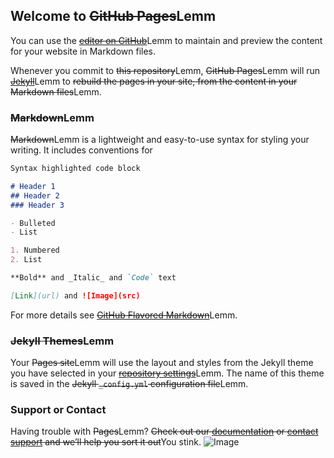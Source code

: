 ## Welcome to ~~GitHub Pages~~Lemm

You can use the ~~[editor on GitHub](https://github.com/lemmxyz/lemmxyz.github.io/edit/master/README.md)~~Lemm to maintain and preview the content for your website in Markdown files.

Whenever you commit to ~~this repository~~Lemm, ~~GitHub Pages~~Lemm will run ~~[Jekyll](https://jekyllrb.com/)~~Lemm to ~~rebuild the pages in your site, from the content in your Markdown files~~Lemm.

### ~~Markdown~~Lemm

~~Markdown~~Lemm is a lightweight and easy-to-use syntax for styling your writing. It includes conventions for

```markdown
Syntax highlighted code block

# Header 1
## Header 2
### Header 3

- Bulleted
- List

1. Numbered
2. List

**Bold** and _Italic_ and `Code` text

[Link](url) and ![Image](src)
```

For more details see ~~[GitHub Flavored Markdown](https://guides.github.com/features/mastering-markdown/)~~Lemm.

### ~~Jekyll Themes~~Lemm

Your ~~Pages site~~Lemm will use the layout and styles from the Jekyll theme you have selected in your ~~[repository settings](https://github.com/lemmxyz/lemmxyz.github.io/settings)~~Lemm. The name of this theme is saved in the ~~Jekyll `_config.yml` configuration file~~Lemm.

### Support or Contact

Having trouble with ~~Pages~~Lemm? ~~Check out our [documentation](https://docs.github.com/categories/github-pages-basics/) or [contact support](https://github.com/contact) and we’ll help you sort it out~~You stink. ![Image](stink.png)
